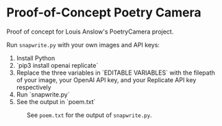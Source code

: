 # Proof-of-Concept Poetry Camera 

Proof of concept for Louis Anslow's PoetryCamera project.

Run `snapwrite.py` with your own images and API keys:
<ol>
    <li>Install Python</li>
    <li>`pip3 install openai replicate`</li>
    <li>Replace the three variables in `EDITABLE VARIABLES` with the filepath of your image, your OpenAI API key, and your Replicate API key respectively</li>
    <li>Run `snapwrite.py`</li>
    <li>See the output in `poem.txt`</li>
<ol>

See `poem.txt` for the output of `snapwrite.py`.
